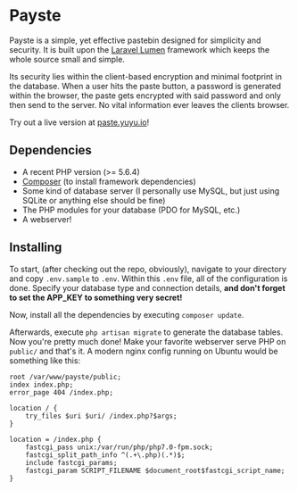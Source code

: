 # Payste
Payste is a simple, yet effective pastebin designed for simplicity and security. It is built upon the [Laravel Lumen](https://lumen.laravel.com/) framework which keeps the whole source small and simple.

Its security lies within the client-based encryption and minimal footprint in the database. When a user hits the paste button, a password is generated within the browser, the paste gets encrypted with said password and only then send to the server. No vital information ever leaves the clients browser.

Try out a live version at [paste.yuyu.io](https://paste.yuyu.io/)!

## Dependencies
- A recent PHP version (>= 5.6.4)
- [Composer](https://getcomposer.org/) (to install framework dependencies)
- Some kind of database server (I personally use MySQL, but just using SQLite or anything else should be fine)
- The PHP modules for your database (PDO for MySQL, etc.)
- A webserver!

## Installing

To start, (after checking out the repo, obviously), navigate to your directory and copy `.env.sample` to `.env`. Within this `.env` file, all of the configuration is done. Specify your database type and connection details, **and don't forget to set the APP_KEY to something very secret!**

Now, install all the dependencies by executing `composer update`.

Afterwards, execute `php artisan migrate` to generate the database tables. Now you're pretty much done! Make your favorite webserver serve PHP on `public/` and that's it. A modern nginx config running on Ubuntu would be something like this:
```
root /var/www/payste/public;
index index.php;
error_page 404 /index.php;

location / {
    try_files $uri $uri/ /index.php?$args;
}

location = /index.php {
    fastcgi_pass unix:/var/run/php/php7.0-fpm.sock;
    fastcgi_split_path_info ^(.+\.php)(.*)$;
    include fastcgi_params;
    fastcgi_param SCRIPT_FILENAME $document_root$fastcgi_script_name;
}
```
